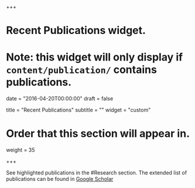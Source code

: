 +++
# Recent Publications widget.
# Note: this widget will only display if `content/publication/` contains publications.

date = "2016-04-20T00:00:00"
draft = false

title = "Recent Publications"
subtitle = ""
widget = "custom"

# Order that this section will appear in.
weight = 35

+++

See highlighted publications in the #Research section. The extended list of publications can be found in [Google Scholar](https://scholar.google.com/citations?hl=en&user=1QD4sIcAAAAJ&view_op=list_works&sortby=pubdate)
